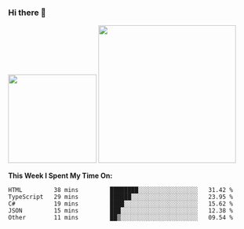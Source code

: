 ### Hi there 👋

<!--
**nestor22/nestor22** is a ✨ _special_ ✨ repository because its `README.md` (this file) appears on your GitHub profile.

Here are some ideas to get you started:

- 🔭 I’m currently working on ...
- 🌱 I’m currently learning ...
- 👯 I’m looking to collaborate on ...
- 🤔 I’m looking for help with ...
- 💬 Ask me about ...
- 📫 How to reach me: ...
- 😄 Pronouns: ...
- ⚡ Fun fact: ...
-->


<img height="180em" src="https://github-readme-stats.vercel.app/api?username=nestor22&show_icons=true&hide_border=true&&count_private=true&include_all_commits=true&theme=radical" />
<img height="280em" src="https://github-readme-stats.vercel.app/api/top-langs/?username=nestor22&layout=compact)](https://github.com/nestor22/github-readme-stats&theme=radical"  />



**This Week I Spent My Time On:**
<!--START_SECTION:waka-->
```text
HTML         38 mins         ████████░░░░░░░░░░░░░░░░░   31.42 % 
TypeScript   29 mins         ██████░░░░░░░░░░░░░░░░░░░   23.95 % 
C#           19 mins         ████░░░░░░░░░░░░░░░░░░░░░   15.62 % 
JSON         15 mins         ███░░░░░░░░░░░░░░░░░░░░░░   12.38 % 
Other        11 mins         ██▒░░░░░░░░░░░░░░░░░░░░░░   09.54 % 
```
<!--END_SECTION:waka-->


